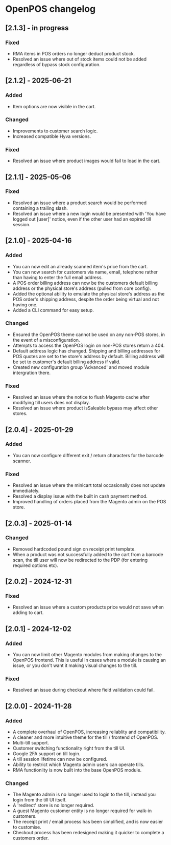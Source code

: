 # OpenPOS changelog

## [2.1.3] - in progress

### Fixed
- RMA items in POS orders no longer deduct product stock.
- Resolved an issue where out of stock items could not be added regardless of bypass stock configuration.

## [2.1.2] - 2025-06-21

### Added
- Item options are now visible in the cart.

### Changed
- Improvements to customer search logic.
- Increased compatible Hyva versions.

### Fixed
- Resolved an issue where product images would fail to load in the cart.

## [2.1.1] - 2025-05-06

### Fixed
- Resolved an issue where a product search would be performed containing a trailing slash.
- Resolved an issue where a new login would be presented with 'You have logged out [user]' notice, even if the other user had an expired till session.

## [2.1.0] - 2025-04-16

### Added
- You can now edit an already scanned item's price from the cart.
- You can now search for customers via name, email, telephone rather than having to enter the full email address.
- A POS order billing address can now be the customers default billing address or the physical store's address (pulled from core config).
- Added the optional ability to emulate the physical store's address as the POS order's shipping address, despite the order being virtual and not having one.
- Added a CLI command for easy setup.

### Changed
- Ensured the OpenPOS theme cannot be used on any non-POS stores, in the event of a misconfiguration.
- Attempts to access the OpenPOS login on non-POS stores return a 404.
- Default address logic has changed. Shipping and billing addresses for POS quotes are set to the store's address by default. Billing address will be set to customer's default billing address if valid.
- Created new configuration group 'Advanced' and moved module intergration there.

### Fixed
- Resolved an issue where the notice to flush Magento cache after modifying till users does not display.
- Resolved an issue where product isSaleable bypass may affect other stores.

## [2.0.4] - 2025-01-29

### Added
- You can now configure different exit / return characters for the barcode scanner.

### Fixed
- Resolved an issue where the minicart total occasionally does not update immediately. 
- Resolved a display issue with the built in cash payment method.
- Improved handling of orders placed from the Magento admin on the POS store.

## [2.0.3] - 2025-01-14

### Changed
- Removed hardcoded pound sign on receipt print template.
- When a product was not successfully added to the cart from a barcode scan, the till user will now be redirected to the PDP (for entering required options etc).

## [2.0.2] - 2024-12-31

### Fixed

- Resolved an issue where a custom products price would not save when adding to cart.

## [2.0.1] - 2024-12-02

### Added

- You can now limit other Magento modules from making changes to the OpenPOS frontend. This is useful in cases where a module is causing an issue, or you don't want it making visual changes to the till.

### Fixed

- Resolved an issue during checkout where field validation could fail.

## [2.0.0] - 2024-11-28

### Added

- A complete overhaul of OpenPOS, increasing reliablity and compatibility.
- A cleaner and more intuitive theme for the till / frontend of OpenPOS.
- Multi-till support.
- Customer switching functionality right from the till UI.
- Google 2FA support on till login.
- A till session lifetime can now be configured.
- Ability to restrict which Magento admin users can operate tills.
- RMA functionlity is now built into the base OpenPOS module.

### Changed

- The Magento admin is no longer used to login to the till, instead you login from the till UI itself.
- A 'redirect' store is no longer required.
- A guest Magento customer entity is no longer required for walk-in customers.
- The receipt print / email process has been simplified, and is now easier to customise.
- Checkout process has been redesigned making it quicker to complete a customers order.
